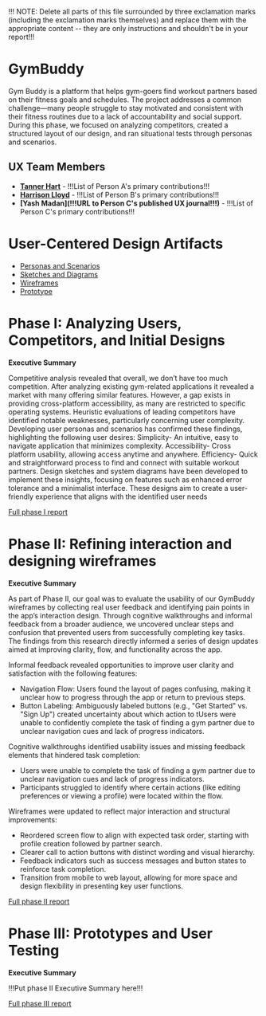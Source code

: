 !!! NOTE: Delete all parts of this file surrounded by three exclamation marks (including the exclamation marks themselves) and replace them with the appropriate content -- they are only instructions and shouldn't be in your report!!!

# GymBuddy

Gym Buddy is a platform that helps gym-goers find workout partners based on their fitness goals and schedules. The project addresses a common challenge—many people struggle to stay motivated and consistent with their fitness routines due to a lack of accountability and social support. During this phase, we focused on analyzing competitors, created a structured layout of our design, and ran situational tests through personas and scenarios.

## UX Team Members

* **[Tanner Hart](https://usabilityengineering.github.io/portfolio-TannerHartt/)** - !!!List of Person A's primary contributions!!!
* **[Harrison Lloyd](https://usabilityengineering.github.io/portfolio-harryalloyd/)** - !!!List of Person B's primary contributions!!!
* **[Yash Madan](!!!URL to Person C's published UX journal!!!)** - !!!List of Person C's primary contributions!!!

# User-Centered Design Artifacts

* [Personas and Scenarios](personas/)
* [Sketches and Diagrams](sketches/)
* [Wireframes](wireframes/)
* [Prototype](#)

# Phase I: Analyzing Users, Competitors, and Initial Designs

**Executive Summary**

Competitive analysis revealed that overall, we don’t have too much competition. After analyzing existing gym-related applications it revealed a market with many offering similar features. However, a gap exists in providing cross-platform accessibility, as many are restricted to specific operating systems. Heuristic evaluations of leading competitors have identified notable weaknesses, particularly concerning user complexity. Developing user personas and scenarios has confirmed these findings, highlighting the following user desires: Simplicity- An intuitive, easy to navigate application that minimizes complexity. Accessibility- Cross platform usability, allowing access anytime and anywhere. Efficiency- Quick and straightforward process to find and connect with suitable workout partners. Design sketches and system diagrams have been developed to implement these insights, focusing on features such as enhanced error tolerance and a minimalist interface. These designs aim to create a user-friendly experience that aligns with the identified user needs

[Full phase I report](phaseI/)

# Phase II: Refining interaction and designing wireframes

**Executive Summary**

As part of Phase II, our goal was to evaluate the usability of our GymBuddy wireframes by collecting real user feedback and identifying pain points in the app’s interaction design. Through cognitive walkthroughs and informal feedback from a broader audience, we uncovered unclear steps and confusion that prevented users from successfully completing key tasks. The findings from this research directly informed a series of design updates aimed at improving clarity, flow, and functionality across the app.

Informal feedback revealed opportunities to improve user clarity and satisfaction with the following features:
- Navigation Flow: Users found the layout of pages confusing, making it unclear how to progress through the app or return to previous steps.
- Button Labeling: Ambiguously labeled buttons (e.g., "Get Started" vs. "Sign Up") created uncertainty about which action to tUsers were unable to confidently complete the task of finding a gym partner due to unclear navigation cues and lack of progress indicators.

Cognitive walkthroughs identified usability issues and missing feedback elements that hindered task completion:
- Users were unable to complete the task of finding a gym partner due to unclear navigation cues and lack of progress indicators.
- Participants struggled to identify where certain actions (like editing preferences or viewing a profile) were located within the flow.

Wireframes were updated to reflect major interaction and structural improvements:
- Reordered screen flow to align with expected task order, starting with profile creation followed by partner search.
- Clearer call to action buttons with distinct wording and visual hierarchy.
- Feedback indicators such as success messages and button states to reinforce task completion.
- Transition from mobile to web layout, allowing for more space and design flexibility in presenting key user functions.

[Full phase II report](phaseII/)

# Phase III: Prototypes and User Testing

**Executive Summary**

!!!Put phase II Executive Summary here!!!

[Full phase III report](phaseIII/)
